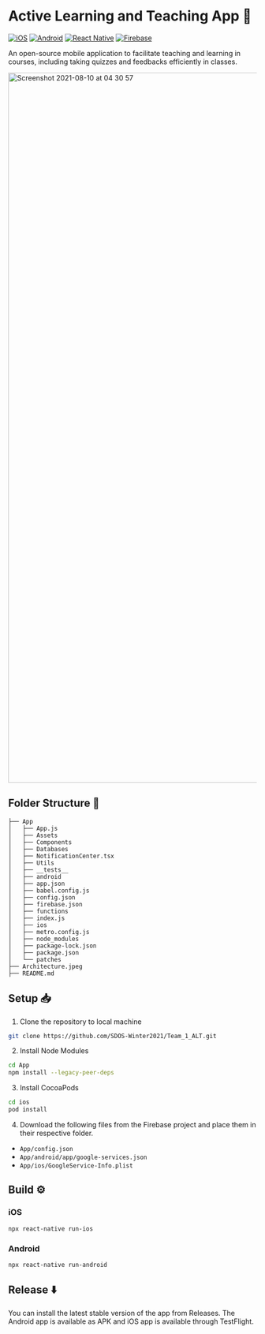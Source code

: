 # Active Learning and Teaching App :iphone:
[![iOS](https://img.shields.io/badge/-iOS-black?style=flat&logo=apple&link=https://github.com/Active-Learning-and-Teaching/ALT/releases)](https://github.com/Active-Learning-and-Teaching/ALT/releases)
[![Android](https://img.shields.io/badge/-Android-grey?style=flat&logo=android&link=https://github.com/Active-Learning-and-Teaching/ALT/releases)](https://github.com/Active-Learning-and-Teaching/ALT/releases)
[![React Native](https://img.shields.io/badge/-ReactNative-black?style=flat&logo=react)]()
[![Firebase](https://img.shields.io/badge/-Firebase-blue?style=flat&logo=firebase)]()

An open-source mobile application to facilitate teaching and learning in courses, including taking quizzes and feedbacks efficiently in classes.

<!-- <img width="731" alt="Screenshot 2021-04-30 at 18 16 51" src="https://user-images.githubusercontent.com/42066451/116697230-8e4b4c80-a9e0-11eb-860d-6fca12a876f5.png"> -->

<img width="1440" alt="Screenshot 2021-08-10 at 04 30 57" src="https://user-images.githubusercontent.com/42066451/128784943-4d3ad9d0-d575-4dfc-9be7-6522114db8ef.png">


## Folder Structure 📁

```
├── App
│   ├── App.js
│   ├── Assets
│   ├── Components
│   ├── Databases
│   ├── NotificationCenter.tsx
│   ├── Utils
│   ├── __tests__
│   ├── android
│   ├── app.json
│   ├── babel.config.js
│   ├── config.json
│   ├── firebase.json
│   ├── functions
│   ├── index.js
│   ├── ios
│   ├── metro.config.js
│   ├── node_modules
│   ├── package-lock.json
│   ├── package.json
│   └── patches
├── Architecture.jpeg
├── README.md
```

## Setup 📥

1. Clone the repository to local machine
```sh
git clone https://github.com/SDOS-Winter2021/Team_1_ALT.git
```
2. Install Node Modules
```sh
cd App
npm install --legacy-peer-deps
```
3. Install CocoaPods
```sh
cd ios
pod install
```
4. Download the following files from the Firebase project and place them in their respective folder.
 - `App/config.json`
 - `App/android/app/google-services.json`
 - `App/ios/GoogleService-Info.plist`

## Build ⚙️

### iOS   
`npx react-native run-ios` 

### Android       
`npx react-native run-android`

## Release ⬇️
You can install the latest stable version of the app from Releases. The Android app is available as APK and iOS app is available through TestFlight.
